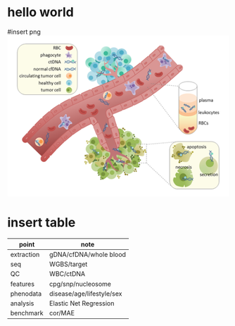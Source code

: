 # hello world
#insert png
![png](https://github.com/yemingx/xieyeming1.github.io/blob/master/blood1.png)

# insert table
| point | note |
| --- | --- |
| extraction | gDNA/cfDNA/whole blood |
| seq | WGBS/target |
| QC | WBC/ctDNA |
| features | cpg/snp/nucleosome |
| phenodata | disease/age/lifestyle/sex |
| analysis | Elastic Net Regression |
| benchmark | cor/MAE |